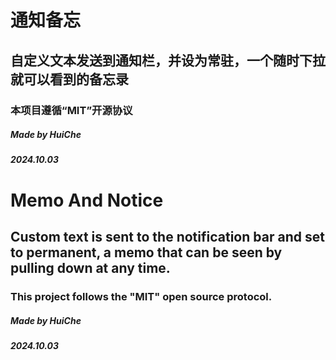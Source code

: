# **通知备忘**

## 自定义文本发送到通知栏，并设为常驻，一个随时下拉就可以看到的备忘录

### 本项目遵循“MIT”开源协议

##### Made by HuiChe
##### 2024.10.03

# **Memo And Notice**

## Custom text is sent to the notification bar and set to permanent, a memo that can be seen by pulling down at any time.

### This project follows the "MIT" open source protocol.

##### Made by HuiChe
##### 2024.10.03